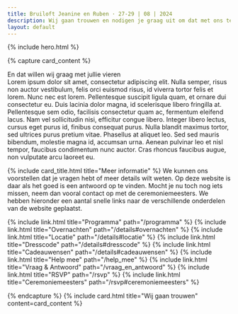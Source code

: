 ```yaml
---
title: Bruiloft Jeanine en Ruben · 27-29 | 08 | 2024
description: Wij gaan trouwen en nodigen je graag uit om dat met ons te vieren.
layout: default
---
```


{% include hero.html %}

{% capture card_content %}
<div class="font-bold text-2xl text-center">En dat willen wij graag met jullie vieren</div>
Lorem ipsum dolor sit amet, consectetur adipiscing elit. Nulla semper, risus non auctor vestibulum, felis orci euismod
risus, id viverra tortor felis et lorem. Nunc nec est lorem. Pellentesque suscipit ligula quam, et ornare dui
consectetur eu. Duis lacinia dolor magna, id scelerisque libero fringilla at. Pellentesque sem odio, facilisis
consectetur quam ac, fermentum eleifend lacus. Nam vel sollicitudin nisi, efficitur congue libero. Integer libero
lectus, cursus eget purus id, finibus consequat purus. Nulla blandit maximus tortor, sed ultrices purus pretium vitae.
Phasellus at aliquet leo. Sed sed mauris bibendum, molestie magna id, accumsan urna. Aenean pulvinar leo et nisl tempor,
faucibus condimentum nunc auctor. Cras rhoncus faucibus augue, non vulputate arcu laoreet eu.

{% include card_title.html title="Meer informatie" %}
We kunnen ons voorstellen dat je vragen hebt of meer details wilt weten. Op deze website is daar als het goed is een
antwoord op te vinden. Mocht je nu toch nog iets missen, neem dan vooral contact op met de ceremoniemeesters. We hebben
hieronder een aantal snelle links naar de verschillende onderdelen van de website geplaatst.

{% include link.html title="Programma" path="/programma" %}
{% include link.html title="Overnachten" path="/details#overnachten" %}
{% include link.html title="Locatie" path="/details#locatie" %}
{% include link.html title="Dresscode" path="/details#dresscode" %}
{% include link.html title="Cadeauwensen" path="/details#cadeauwensen" %}
{% include link.html title="Help mee" path="/help_mee" %}
{% include link.html title="Vraag & Antwoord" path="/vraag_en_antwoord" %}
{% include link.html title="RSVP" path="/rsvp" %}
{% include link.html title="Ceremoniemeesters" path="/rsvp#ceremoniemeesters" %}

{% endcapture %}
{% include card.html title="Wij gaan trouwen" content=card_content %}
